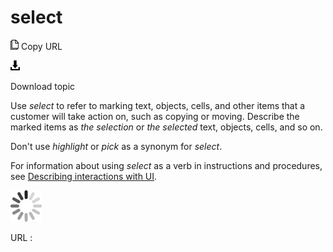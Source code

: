 # select

![Copy URL](media/select/Copy.png)
Copy URL

![Download](media/select/Download.png)

Download topic

Use *select*
to refer to marking text, objects, cells, and other items that a
customer will take action on, such as copying or moving. Describe
the marked items as *the selection* or *the* *selected* text, objects, cells, and so on.

Don't use *highlight* or *pick* as a synonym for *select*.

For information about using *select* as a verb in instructions and procedures, see [Describing interactions with UI](https://worldready.cloudapp.net/Styleguide/Read?id=2700&topicid=26472).

![In progress](media/select/activity-large.gif)

URL :
